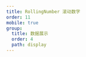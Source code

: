 ```yaml
---
title: RollingNumber 滚动数字
order: 11
mobile: true
group:
  title: 数据展示
  order: 4
  path: display
---
```


<code src="../demo/RollingNumber.jsx"></code>
<API src="../src/RollingNumber.tsx"></API>
